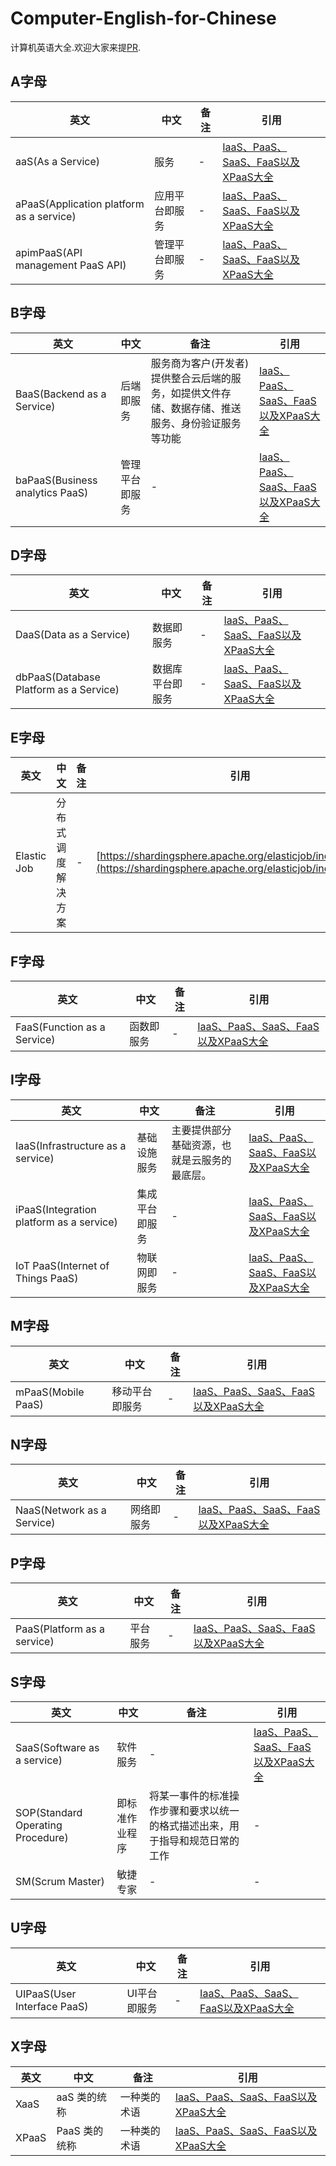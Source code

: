 # Computer-English-for-Chinese
计算机英语大全.欢迎大家来提[PR](https://github.com/raoenhui/Computer-English-for-Chinese/pulls).

## A字母 
|  英文   | 中文  |  备注   | 引用  |
|  ----  | ----  |  ----  | ----  |
| aaS(As a Service) | 服务 | -  | [IaaS、PaaS、SaaS、FaaS以及XPaaS大全](https://juejin.cn/post/6982531413924921374) |
| aPaaS(Application platform as a service)  | 应用平台即服务 | -  | [IaaS、PaaS、SaaS、FaaS以及XPaaS大全](https://juejin.cn/post/6982531413924921374) |
| apimPaaS(API management PaaS API) | 管理平台即服务 | -  | [IaaS、PaaS、SaaS、FaaS以及XPaaS大全](https://juejin.cn/post/6982531413924921374) |

## B字母 
|  英文   | 中文  |  备注   | 引用  |
|  ----  | ----  |  ----  | ----  |
| BaaS(Backend as a Service)  | 后端即服务 | 服务商为客户(开发者)提供整合云后端的服务，如提供文件存储、数据存储、推送服务、身份验证服务等功能 | [IaaS、PaaS、SaaS、FaaS以及XPaaS大全](https://juejin.cn/post/6982531413924921374) |
| baPaaS(Business analytics PaaS) | 管理平台即服务 | - | [IaaS、PaaS、SaaS、FaaS以及XPaaS大全](https://juejin.cn/post/6982531413924921374) |

## D字母 
|  英文   | 中文  |  备注   | 引用  |
|  ----  | ----  |  ----  | ----  |
| DaaS(Data as a Service)  | 数据即服务 | - | [IaaS、PaaS、SaaS、FaaS以及XPaaS大全](https://juejin.cn/post/6982531413924921374) |
| dbPaaS(Database Platform as a Service)  | 数据库平台即服务 | - | [IaaS、PaaS、SaaS、FaaS以及XPaaS大全](https://juejin.cn/post/6982531413924921374) |

## E字母 
|  英文   | 中文  |  备注   | 引用  |
|  ----  | ----  |  ----  | ----  |
| Elastic Job | 分布式调度解决方案 | - | [https://shardingsphere.apache.org/elasticjob/index_zh.html](https://shardingsphere.apache.org/elasticjob/index_zh.html) |

## F字母 
|  英文   | 中文  |  备注   | 引用  |
|  ----  | ----  |  ----  | ----  |
| FaaS(Function as a Service)  | 函数即服务 | - | [IaaS、PaaS、SaaS、FaaS以及XPaaS大全](https://juejin.cn/post/6982531413924921374) |

## I字母 
|  英文   | 中文  |  备注   | 引用  |
|  ----  | ----  |  ----  | ----  |
| IaaS(Infrastructure as a service)  | 基础设施服务 | 主要提供部分基础资源，也就是云服务的最底层。 | [IaaS、PaaS、SaaS、FaaS以及XPaaS大全](https://juejin.cn/post/6982531413924921374) |
| iPaaS(Integration platform as a service)  | 集成平台即服务 | -  | [IaaS、PaaS、SaaS、FaaS以及XPaaS大全](https://juejin.cn/post/6982531413924921374) |
| IoT PaaS(Internet of Things PaaS)  | 物联网即服务 | -  | [IaaS、PaaS、SaaS、FaaS以及XPaaS大全](https://juejin.cn/post/6982531413924921374) |

## M字母 
|  英文   | 中文  |  备注   | 引用  |
|  ----  | ----  |  ----  | ----  |
| mPaaS(Mobile PaaS)  | 移动平台即服务 | - | [IaaS、PaaS、SaaS、FaaS以及XPaaS大全](https://juejin.cn/post/6982531413924921374) |

## N字母 
|  英文   | 中文  |  备注   | 引用  |
|  ----  | ----  |  ----  | ----  |
| NaaS(Network as a Service)  | 网络即服务 | - | [IaaS、PaaS、SaaS、FaaS以及XPaaS大全](https://juejin.cn/post/6982531413924921374) |

## P字母
|  英文   | 中文  |  备注   | 引用  |
|  ----  | ----  |  ----  | ----  |
| PaaS(Platform as a service)  | 平台服务 | -  | [IaaS、PaaS、SaaS、FaaS以及XPaaS大全](https://juejin.cn/post/6982531413924921374) |

## S字母 
|  英文   | 中文  |  备注   | 引用  |
|  ----  | ----  |  ----  | ----  |
| SaaS(Software as a service)  | 软件服务 | -  | [IaaS、PaaS、SaaS、FaaS以及XPaaS大全](https://juejin.cn/post/6982531413924921374) |
| SOP(Standard Operating Procedure)  | 即标准作业程序 | 将某一事件的标准操作步骤和要求以统一的格式描述出来，用于指导和规范日常的工作  | - |
| SM(Scrum Master) | 敏捷专家 | - | - |

## U字母 
|  英文   | 中文  |  备注   | 引用  |
|  ----  | ----  |  ----  | ----  |
| UIPaaS(User Interface PaaS)  | UI平台即服务 | -  | [IaaS、PaaS、SaaS、FaaS以及XPaaS大全](https://juejin.cn/post/6982531413924921374) |

## X字母 
|  英文   | 中文  |  备注   | 引用  |
|  ----  | ----  |  ----  | ----  |
| XaaS | aaS 类的统称 | 一种类的术语 | [IaaS、PaaS、SaaS、FaaS以及XPaaS大全](https://juejin.cn/post/6982531413924921374) |
| XPaaS | PaaS 类的统称 | 一种类的术语 | [IaaS、PaaS、SaaS、FaaS以及XPaaS大全](https://juejin.cn/post/6982531413924921374) |